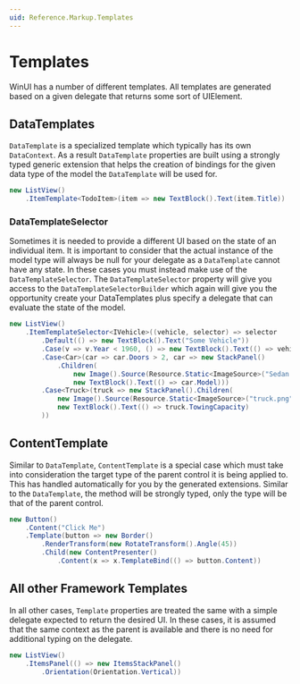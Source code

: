 ```yaml
---
uid: Reference.Markup.Templates
---
```

# Templates

WinUI has a number of different templates. All templates are generated based on a given delegate that returns some sort of UIElement.

## DataTemplates

`DataTemplate` is a specialized template which typically has its own `DataContext`. As a result `DataTemplate` properties are built using a strongly typed generic extension that helps the creation of bindings for the given data type of the model the `DataTemplate` will be used for.

```cs
new ListView()
	.ItemTemplate<TodoItem>(item => new TextBlock().Text(item.Title))
```

### DataTemplateSelector

Sometimes it is needed to provide a different UI based on the state of an individual item. It is important to consider that the actual instance of the model type will always be null for your delegate as a `DataTemplate` cannot have any state. In these cases you must instead make use of the `DataTemplateSelector`. The `DataTemplateSelector` property will give you access to the `DataTemplateSelectorBuilder` which again will give you the opportunity create your DataTemplates plus specify a delegate that can evaluate the state of the model.

```cs
new ListView()
	.ItemTemplateSelector<IVehicle>((vehicle, selector) => selector
		.Default(() => new TextBlock().Text("Some Vehicle"))
		.Case(v => v.Year < 1960, () => new TextBlock().Text(() => vehicle.Model)))
		.Case<Car>(car => car.Doors > 2, car => new StackPanel()
			.Children(
				new Image().Source(Resource.Static<ImageSource>("Sedan.png")),
				new TextBlock().Text(() => car.Model)))
		.Case<Truck>(truck => new StackPanel().Children(
			new Image().Source(Resource.Static<ImageSource>("truck.png")),
			new TextBlock().Text(() => truck.TowingCapacity)
		))
```

## ContentTemplate

Similar to `DataTemplate`, `ContentTemplate` is a special case which must take into consideration the target type of the parent control it is being applied to. This has handled automatically for you by the generated extensions. Similar to the `DataTemplate`, the method will be strongly typed, only the type will be that of the parent control.

```cs
new Button()
	.Content("Click Me")
	.Template(button => new Border()
		.RenderTransform(new RotateTransform().Angle(45))
		.Child(new ContentPresenter()
			.Content(x => x.TemplateBind(() => button.Content))
```

## All other Framework Templates

In all other cases, `Template` properties are treated the same with a simple delegate expected to return the desired UI. In these cases, it is assumed that the same context as the parent is available and there is no need for additional typing on the delegate.

```cs
new ListView()
	.ItemsPanel(() => new ItemsStackPanel()
		.Orientation(Orientation.Vertical))
```
